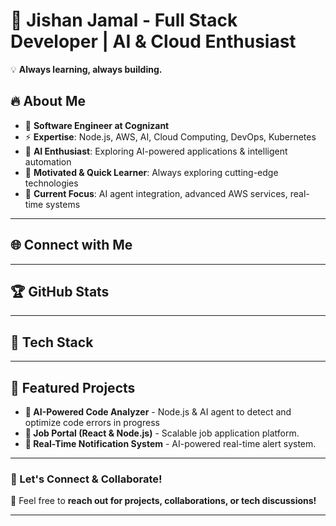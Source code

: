 # 🚀 Jishan Jamal - Full Stack Developer | AI & Cloud Enthusiast

💡 **Always learning, always building.**  

## 🔥 About Me

- 🏢 **Software Engineer at Cognizant**
- ⚡ **Expertise**: Node.js, AWS, AI, Cloud Computing, DevOps, Kubernetes
- 🤖 **AI Enthusiast**: Exploring AI-powered applications & intelligent automation
- 🚀 **Motivated & Quick Learner**: Always exploring cutting-edge technologies
- 📌 **Current Focus**: AI agent integration, advanced AWS services, real-time systems

---

## 🌐 Connect with Me

&#x20;&#x20;

---

## 🏆 GitHub Stats





---

## 🚀 Tech Stack

&#x20;       &#x20;

---

## 🚀 Featured Projects

- **🔹 AI-Powered Code Analyzer** - Node.js & AI agent to detect and optimize code errors in progress
- **🔹 Job Portal (React & Node.js)** - Scalable job application platform.
- **🔹 Real-Time Notification System** - AI-powered real-time alert system.

---

### 📌 Let's Connect & Collaborate!

💬 Feel free to **reach out for projects, collaborations, or tech discussions!**

---



